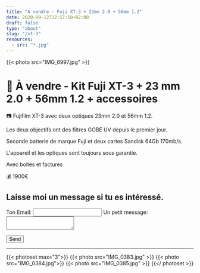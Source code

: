 ```yaml
---
title: "A vendre - Fuji XT-3 + 23mm 2.0 + 56mm 1.2"
date: 2020-09-12T22:57:50+02:00
draft: false
type: "about"
slug: "/xt-3"
resources:
  - src: "*.jpg"
---
```


{{< photo src="IMG_6997.jpg" >}}

# 💸 À vendre - Kit Fuji XT-3 + 23 mm 2.0 + 56mm 1.2 + accessoires

📷 Fujifilm XT-3 avec deux optiques 23mm 2.0 et 56mm 1.2. 

Les deux objectifs ont des filtres GOBE UV depuis le premier jour.

Seconde batterie de marque Fuji et deux cartes Sandisk 64Gb 170mb/s.

L'appareil et les optiques sont toujours sous garantie.

Avec boites et factures

💰 1900€

<!-- modify this form HTML and place wherever you want your form -->
## Laisse moi un message si tu es intéressé.

<form
  action="https://formspree.io/xnqoqaod"
  method="POST"
>
  <label>
    Ton Email:
    <input type="text" name="_replyto">
  </label>
  <label>
    Un petit message:
    <textarea name="message"></textarea>
  </label>

  <!-- your other form fields go here -->

  <button type="submit">Send</button>
</form>

--- 

{{< photoset max="3">}}
{{< photo src="IMG_0383.jpg" >}}
{{< photo src="IMG_0384.jpg">}}
{{< photo src="IMG_0385.jpg" >}}
{{</ photoset >}}